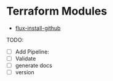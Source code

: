 # Terraform Modules

* [flux-install-github](./flux-install-github/)


TODO:
- [ ] Add Pipeline:
- [ ] Validate
- [ ] generate docs
- [ ] version 